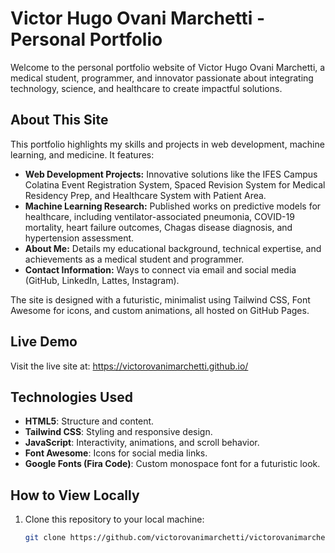 # Victor Hugo Ovani Marchetti - Personal Portfolio

Welcome to the personal portfolio website of Victor Hugo Ovani Marchetti, a medical student, programmer, and innovator passionate about integrating technology, science, and healthcare to create impactful solutions.

## About This Site

This portfolio highlights my skills and projects in web development, machine learning, and medicine. It features:

- **Web Development Projects:** Innovative solutions like the IFES Campus Colatina Event Registration System, Spaced Revision System for Medical Residency Prep, and Healthcare System with Patient Area.
- **Machine Learning Research:** Published works on predictive models for healthcare, including ventilator-associated pneumonia, COVID-19 mortality, heart failure outcomes, Chagas disease diagnosis, and hypertension assessment.
- **About Me:** Details my educational background, technical expertise, and achievements as a medical student and programmer.
- **Contact Information:** Ways to connect via email and social media (GitHub, LinkedIn, Lattes, Instagram).

The site is designed with a futuristic, minimalist using Tailwind CSS, Font Awesome for icons, and custom animations, all hosted on GitHub Pages.

## Live Demo

Visit the live site at: https://victorovanimarchetti.github.io/

## Technologies Used

- **HTML5**: Structure and content.
- **Tailwind CSS**: Styling and responsive design.
- **JavaScript**: Interactivity, animations, and scroll behavior.
- **Font Awesome**: Icons for social media links.
- **Google Fonts (Fira Code)**: Custom monospace font for a futuristic look.

## How to View Locally

1. Clone this repository to your local machine:
   ```bash
   git clone https://github.com/victorovanimarchetti/victorovanimarchetti.github.io.git
